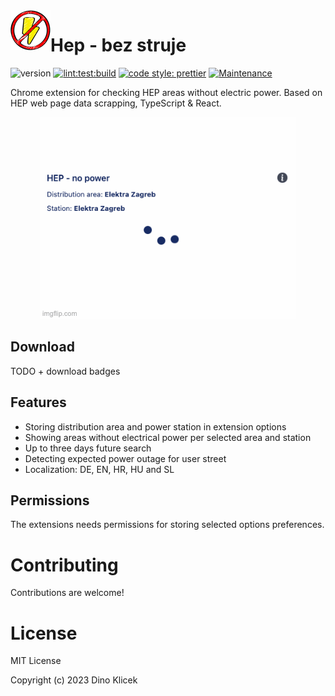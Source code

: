 <img align="left" width="64" height="64" src="https://github.com/dineeek/hep-bez-struje/blob/develop/assets/icons/icon.png" alt="Extension icon">

# Hep - bez struje

![version](https://img.shields.io/github/v/release/hep-bez-struje/hep-bez-struje?label=version&sort=semver)
[![lint:test:build](https://github.com/dineeek/hep-bez-struje/actions/workflows/lint-test-build.yml/badge.svg?branch=develop)](https://github.com/dineeek/hep-bez-struje/actions/workflows/lint-test-build.yml)
[![code style: prettier](https://img.shields.io/badge/code_style-prettier-ff69b4.svg?style=flat-square)](https://github.com/prettier/prettier)
[![Maintenance](https://img.shields.io/badge/Maintained%3F-yes-green.svg)](https://GitHub.com/Naereen/StrapDown.js/graphs/commit-activity)

Chrome extension for checking HEP areas without electric power. Based on HEP web
page data scrapping, TypeScript & React.

<p align="center">
  <img src="https://github.com/dineeek/hep-bez-struje/blob/develop/assets/screenshots/en/slideshow.gif" alt="Slideshow" />
</p>

## Download

TODO + download badges

## Features

- Storing distribution area and power station in extension options
- Showing areas without electrical power per selected area and station
- Up to three days future search
- Detecting expected power outage for user street
- Localization: DE, EN, HR, HU and SL

## Permissions

The extensions needs permissions for storing selected options preferences.

# Contributing

Contributions are welcome!

# License

MIT License

Copyright (c) 2023 Dino Klicek
